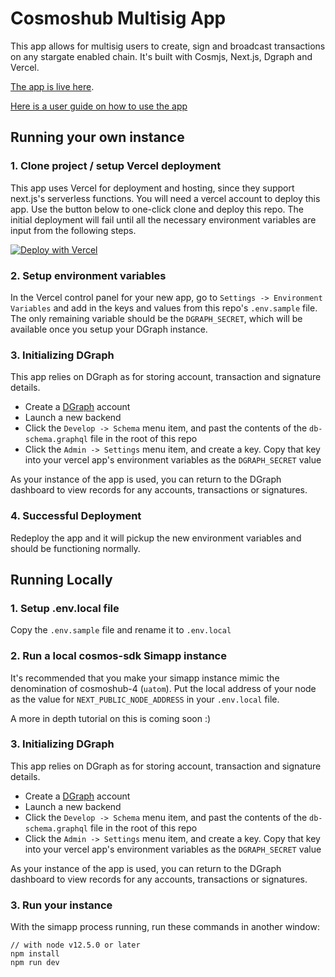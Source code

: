 # Cosmoshub Multisig App

This app allows for multisig users to create, sign and broadcast transactions on any stargate enabled chain. It's built with Cosmjs, Next.js, Dgraph and Vercel.

[The app is live here](https://multisig.confio.run).

[Here is a user guide on how to use the app](https://github.com/samepant/cosmoshub-legacy-multisig/blob/master/docs/App%20User%20Guide.md)

## Running your own instance

### 1. Clone project / setup Vercel deployment

This app uses Vercel for deployment and hosting, since they support next.js's serverless functions. You will need a vercel account to deploy this app. Use the button below to one-click clone and deploy this repo. The initial deployment will fail until all the necessary environment variables are input from the following steps.

[![Deploy with Vercel](https://vercel.com/button)](https://vercel.com/new/clone?repository-url=https%3A%2F%2Fgithub.com%2Fvercel%2Fnext.js%2Ftree%2Fcanary%2Fexamples%2Fhello-world)

### 2. Setup environment variables

In the Vercel control panel for your new app, go to `Settings -> Environment Variables` and add in the keys and values from this repo's `.env.sample` file. The only remaining variable should be the `DGRAPH_SECRET`, which will be available once you setup your DGraph instance.

### 3. Initializing DGraph

This app relies on DGraph as for storing account, transaction and signature details.

- Create a [DGraph](https://cloud.dgraph.io) account
- Launch a new backend
- Click the `Develop -> Schema` menu item, and past the contents of the `db-schema.graphql` file in the root of this repo
- Click the `Admin -> Settings` menu item, and create a key. Copy that key into your vercel app's environment variables as the `DGRAPH_SECRET` value

As your instance of the app is used, you can return to the DGraph dashboard to view records for any accounts, transactions or signatures.

### 4. Successful Deployment

Redeploy the app and it will pickup the new environment variables and should be functioning normally.

## Running Locally

### 1. Setup .env.local file

Copy the `.env.sample` file and rename it to `.env.local`

### 2. Run a local cosmos-sdk Simapp instance

It's recommended that you make your simapp instance mimic the denomination of cosmoshub-4 (`uatom`). Put the local address of your node as the value for `NEXT_PUBLIC_NODE_ADDRESS` in your `.env.local` file.

A more in depth tutorial on this is coming soon :)

### 3. Initializing DGraph

This app relies on DGraph as for storing account, transaction and signature details.

- Create a [DGraph](https://cloud.dgraph.io) account
- Launch a new backend
- Click the `Develop -> Schema` menu item, and past the contents of the `db-schema.graphql` file in the root of this repo
- Click the `Admin -> Settings` menu item, and create a key. Copy that key into your vercel app's environment variables as the `DGRAPH_SECRET` value

As your instance of the app is used, you can return to the DGraph dashboard to view records for any accounts, transactions or signatures.

### 3. Run your instance

With the simapp process running, run these commands in another window:

```
// with node v12.5.0 or later
npm install
npm run dev
```
